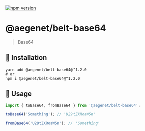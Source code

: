 [![npm version](https://img.shields.io/npm/v/@aegenet/belt-base64.svg)](https://www.npmjs.com/package/@aegenet/belt-base64)
<br>

# @aegenet/belt-base64

> Base64

## 💾 Installation

```shell
yarn add @aegenet/belt-base64@^1.2.0
# or
npm i @aegenet/belt-base64@^1.2.0
```

## 📝 Usage

```typescript
import { toBase64, fromBase64 } from '@aegenet/belt-base64';

toBase64('Something'); // 'U29tZXRoaW5n'

fromBase64('U29tZXRoaW5n'); // 'Something'
```
